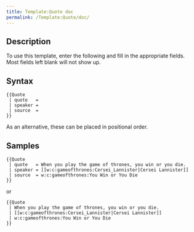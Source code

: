 ```yaml
---
title: Template:Quote doc
permalink: /Template:Quote/doc/
---
```


## Description

To use this template, enter the following and fill in the appropriate
fields. Most fields left blank will not show up.

## Syntax

    {{Quote
     | quote   =
     | speaker =
     | source  =
    }}

As an alternative, these can be placed in positional order.

## Samples

    {{Quote
     | quote   = When you play the game of thrones, you win or you die.
     | speaker = [[w:c:gameofthrones:Cersei_Lannister|Cersei Lannister]]
     | source  = w:c:gameofthrones:You Win or You Die
    }}

or

    {{Quote
     | When you play the game of thrones, you win or you die.
     | [[w:c:gameofthrones:Cersei_Lannister|Cersei Lannister]]
     | w:c:gameofthrones:You Win or You Die
    }}

<includeonly></includeonly><noinclude></noinclude>

[](Category:Templates "wikilink")
[](Category:Templates/Quote "wikilink")
[](Category:Template_documentation "wikilink")